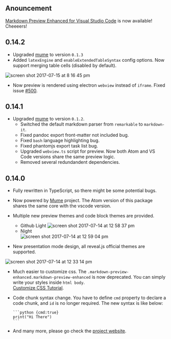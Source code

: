 ## Anouncement
[Markdown Preview Enhanced for Visual Studio Code](https://marketplace.visualstudio.com/items?itemName=shd101wyy.markdown-preview-enhanced) is now available! Cheeeers!

## 0.14.2
* Upgraded [mume](https://github.com/shd101wyy/mume) to version `0.1.3`
* Added `latexEngine` and `enableExtendedTableSyntax` config options.
Now support merging table cells (disabled by default).  

![screen shot 2017-07-15 at 8 16 45 pm](https://user-images.githubusercontent.com/1908863/28243710-945e3004-699a-11e7-9a5f-d74f6c944c3b.png)

* Now preview is rendered using electron `webview` instead of `iframe`. Fixed issue [#500](https://github.com/shd101wyy/markdown-preview-enhanced/issues/500).  


## 0.14.1
* Upgraded [mume](https://github.com/shd101wyy/mume) to version `0.1.2`.  
    * Switched the default markdown parser from `remarkable` to `markdown-it`.  
    * Fixed pandoc export front-matter not included bug.  
    * Fixed `bash` language highlighting bug.
    * Fixed phantomjs export task list bug.   
    * Upgraded `webview.ts` script for preview. Now both Atom and VS Code versions share the same preview logic.  
    * Removed several redundandent dependencies.  


## 0.14.0  
* Fully rewritten in TypeScript, so there might be some potential bugs.
* Now powered by [Mume](https://github.com/shd101wyy/mume) project. The Atom version of this package shares the same core with the vscode version.
* Multiple new preview themes and code block themes are provided.
  * Github Light
  ![screen shot 2017-07-14 at 12 58 37 pm](https://user-images.githubusercontent.com/1908863/28224323-4899d896-6894-11e7-823a-233ee433d832.png)
  * Night  
  ![screen shot 2017-07-14 at 12 59 04 pm](https://user-images.githubusercontent.com/1908863/28224327-4b0f77a2-6894-11e7-8133-99a2d04172a4.png)

* New presentation mode design, all reveal.js official themes are supported.  

![screen shot 2017-07-14 at 12 33 14 pm](https://user-images.githubusercontent.com/1908863/28223480-2c61461c-6891-11e7-9389-5adec0588c32.png)

* Much easier to customize css. The `.markdown-preview-enhanced.markdown-preview-enhanced` is now deprecated. You can simply write your styles inside `html body`.   
[Customize CSS Tutorial](https://shd101wyy.github.io/markdown-preview-enhanced/#/customize-css).   

* Code chunk syntax change. You have to define `cmd` property to declare a code chunk, and `id` is no longer required. The new syntax is like below:

      ```python {cmd:true}
      print("Hi There")
      ```

* And many more, please go check the [project website](https://shd101wyy.github.io/markdown-preview-enhanced).